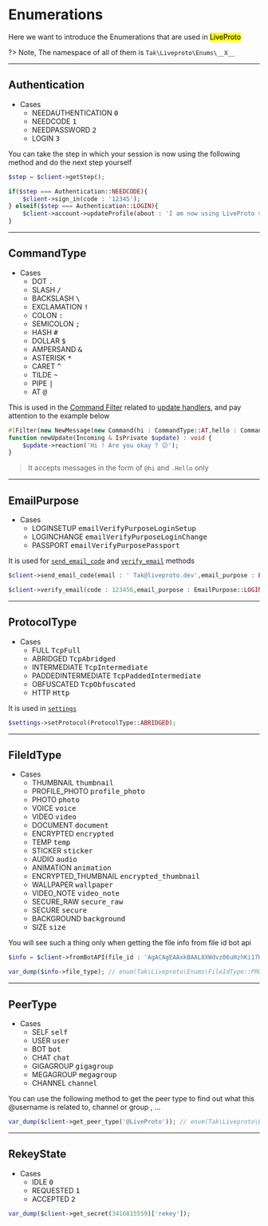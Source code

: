 # Enumerations

Here we want to introduce the Enumerations that are used in <mark>LiveProto</mark>

?> Note, The namespace of all of them is `Tak\Liveproto\Enums\__X__`

---

## Authentication

- Cases
  - NEEDAUTHENTICATION <kbd>0</kbd>
  - NEEDCODE <kbd>1</kbd>
  - NEEDPASSWORD <kbd>2</kbd>
  - LOGIN <kbd>3</kbd>

You can take the step in which your session is now using the following method and do the next step yourself

```php
$step = $client->getStep();

if($step === Authentication::NEEDCODE){
	$client->sign_in(code : '12345');
} elseif($step === Authentication::LOGIN){
	$client->account->updateProfile(about : 'I am now using LiveProto 😜');
}
```

---

## CommandType

- Cases
  - DOT <kbd>.</kbd>
  - SLASH <kbd>/</kbd>
  - BACKSLASH <kbd>\\</kbd>
  - EXCLAMATION <kbd>!</kbd>
  - COLON <kbd>:</kbd>
  - SEMICOLON <kbd>;</kbd>
  - HASH <kbd>#</kbd>
  - DOLLAR <kbd>$</kbd>
  - AMPERSAND <kbd>&</kbd>
  - ASTERISK <kbd>*</kbd>
  - CARET <kbd>^</kbd>
  - TILDE <kbd>~</kbd>
  - PIPE <kbd>|</kbd>
  - AT <kbd>@</kbd>

This is used in the [Command Filter](en/filters.md#Command) related to [update handlers](en/handlers.md), and pay attention to the example below

```php
#[Filter(new NewMessage(new Command(hi : CommandType::AT,hello : CommandType::DOT)))]
function newUpdate(Incoming & IsPrivate $update) : void {
	$update->reaction('Hi ! Are you okay ? 😕');
}
```

> It accepts messages in the form of `@hi` and `.Hello` only

---

## EmailPurpose

- Cases
  - LOGINSETUP <kbd>emailVerifyPurposeLoginSetup</kbd>
  - LOGINCHANGE <kbd>emailVerifyPurposeLoginChange</kbd>
  - PASSPORT <kbd>emailVerifyPurposePassport</kbd>

It is used for [`send_email_code`](en/methods.md#send_email_code) and [`verify_email`](en/methods.md#verify_email) methods

```php
$client->send_email_code(email : ' Tak@liveproto.dev',email_purpose : EmailPurpose::LOGINCHANGE);

$client->verify_email(code : 123456,email_purpose : EmailPurpose::LOGINCHANGE);
```

---

## ProtocolType

- Cases
  - FULL <kbd>TcpFull</kbd>
  - ABRIDGED <kbd>TcpAbridged</kbd>
  - INTERMEDIATE <kbd>TcpIntermediate</kbd>
  - PADDEDINTERMEDIATE <kbd>TcpPaddedIntermediate</kbd>
  - OBFUSCATED <kbd>TcpObfuscated</kbd>
  - HTTP <kbd>Http</kbd>

It is used in [`settings`](en/quickstart.md#Settings)

```php
$settings->setProtocol(ProtocolType::ABRIDGED);
```

---

## FileIdType

- Cases
  - THUMBNAIL <kbd>thumbnail</kbd>
  - PROFILE_PHOTO <kbd>profile_photo</kbd>
  - PHOTO <kbd>photo</kbd>
  - VOICE <kbd>voice</kbd>
  - VIDEO <kbd>video</kbd>
  - DOCUMENT <kbd>document</kbd>
  - ENCRYPTED <kbd>encrypted</kbd>
  - TEMP <kbd>temp</kbd>
  - STICKER <kbd>sticker</kbd>
  - AUDIO <kbd>audio</kbd>
  - ANIMATION <kbd>animation</kbd>
  - ENCRYPTED_THUMBNAIL <kbd>encrypted_thumbnail</kbd>
  - WALLPAPER <kbd>wallpaper</kbd>
  - VIDEO_NOTE <kbd>video_note</kbd>
  - SECURE_RAW <kbd>secure_raw</kbd>
  - SECURE <kbd>secure</kbd>
  - BACKGROUND <kbd>background</kbd>
  - SIZE <kbd>size</kbd>

You will see such a thing only when getting the file info from file id bot api

```php
$info = $client->fromBotAPI(file_id : 'AgACAgEAAxkBAAL8XWdvz06uHzhKi17HUUnqAAFfFYuaewACN64xG2S5eUfdMz8mKD2olQEAAwIAA3MAAzYE');

var_dump($info->file_type); // enum(Tak\Liveproto\Enums\FileIdType::PROFILE_PHOTO)
```

---

## PeerType

- Cases
  - SELF <kbd>self</kbd>
  - USER <kbd>user</kbd>
  - BOT <kbd>bot</kbd>
  - CHAT <kbd>chat</kbd>
  - GIGAGROUP <kbd>gigagroup</kbd>
  - MEGAGROUP <kbd>megagroup</kbd>
  - CHANNEL <kbd>channel</kbd>

You can use the following method to get the peer type to find out what this @username is related to, channel or group , ...

```php
var_dump($client->get_peer_type('@LiveProto')); // enum(Tak\Liveproto\Enums\PeerType::CHANNEL)
```

---

## RekeyState

- Cases
  - IDLE <kbd>0</kbd>
  - REQUESTED <kbd>1</kbd>
  - ACCEPTED <kbd>2</kbd>
  
```php
var_dump($client->get_secret(3416815559)['rekey']);
```